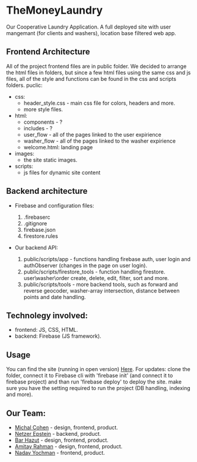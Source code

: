# TheMoneyLaundry
Our Cooperative Laundry Application.
A full deployed site with user mangemant (for clients and washers), location base filtered web app.
## Frontend Architecture
All of the project frontend files are in public folder. We decided to arrange the html files in folders, but since a few html files using the same css and js files, all of the style and functions can be found in the css and scripts folders.
puclic:
  - css:
    - header_style.css - main css file for colors, headers and more.
    - more style files.
  - html:
    - components - ?
    - includes - ?
    - user_flow - all of the pages linked to the user expirience
    - washer_flow - all of the pages linked to the washer expirience
    - welcome.html: landing page
  - images:
    - the site static images.
  - scripts:
    - js files for dynamic site content

## Backend architecture
- Firebase and configuration files:
  1. .firebaserc
  2. .gitignore
  3. firebase.json
  4. firestore.rules

- Our backend API:
  1. public/scripts/app - functions handling firebase auth, user login and authObserver (changes in the page on user login).
  2. public/scripts/firestore_tools - function handling firestore. user\washer\order create, delete, edit, filter, sort and more.
  3. public/scripts/tools - more backend tools, such as forward and reverse geocoder, washer-array intersection, distance between points and date handling.

## Technolegy involved:
- frontend: JS, CSS, HTML.
- backend: Firebase (JS framework).
## Usage
You can find the site (running in open version) [Here](https://themoneylaundry-745ca.web.app).
For updates: clone the folder, connect it to Firebase cli with 'firebase init' (and connect it to firebase project) and than run 'firebase deploy' to deploy the site. make sure you have the setting required to run the project (DB handling, indexing and more).

## Our Team:
- [Michal Cohen](https://github.com/michalcohen97)   - design, frontend, product.
- [Netzer Epstein](https://github.com/netzer-git) - backend, product.
- [Bar Hazut](https://github.com/barhazut)      - design, frontend, product.
- [Amitay Rahman](https://github.com/amitayr7)  - design, frontend, product.
- [Nadav Yochman](https://github.com/NaYochman)  - frontend, product.

